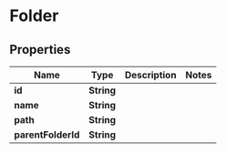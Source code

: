 

# Folder


## Properties

| Name | Type | Description | Notes |
|------------ | ------------- | ------------- | -------------|
|**id** | **String** |  |  |
|**name** | **String** |  |  |
|**path** | **String** |  |  |
|**parentFolderId** | **String** |  |  |



